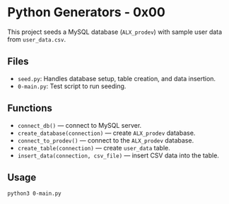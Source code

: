 # Python Generators - 0x00

This project seeds a MySQL database (`ALX_prodev`) with sample user data from `user_data.csv`.

## Files
- `seed.py`: Handles database setup, table creation, and data insertion.
- `0-main.py`: Test script to run seeding.

## Functions
- `connect_db()` — connect to MySQL server.
- `create_database(connection)` — create `ALX_prodev` database.
- `connect_to_prodev()` — connect to the `ALX_prodev` database.
- `create_table(connection)` — create `user_data` table.
- `insert_data(connection, csv_file)` — insert CSV data into the table.

## Usage
```bash
python3 0-main.py
